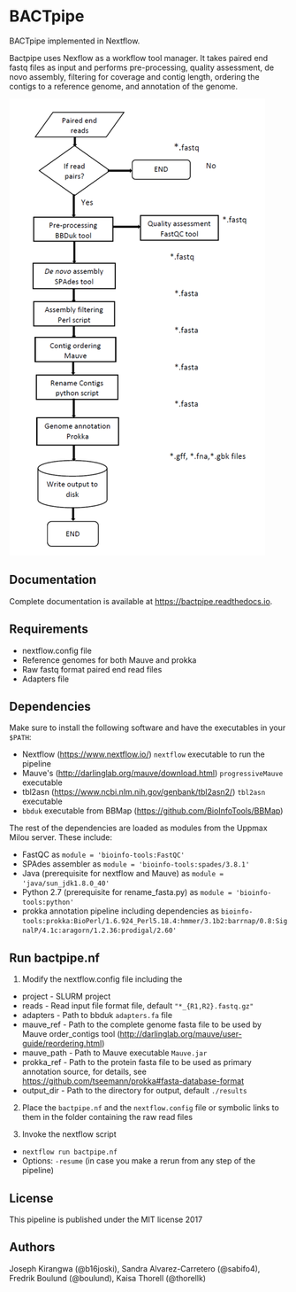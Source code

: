 # BACTpipe
BACTpipe implemented in Nextflow.

Bactpipe uses Nexflow as a workflow tool manager. It takes paired end fastq
files as input and performs pre-processing, quality assessment, de novo
assembly, filtering for coverage and contig length, ordering the contigs to a
reference genome, and annotation of the genome. 

![BACTpipe flowchart](./docs/source/img/flowchart.png)

## Documentation
Complete documentation is available at https://bactpipe.readthedocs.io. 


## Requirements
* nextflow.config file
* Reference genomes for both Mauve and prokka
* Raw fastq format paired end read files
* Adapters file


## Dependencies
Make sure to install the following software and have the executables in your `$PATH`:

* Nextflow (https://www.nextflow.io/) `nextflow` executable to run the pipeline
* Mauve's (http://darlinglab.org/mauve/download.html) `progressiveMauve` executable
* tbl2asn (https://www.ncbi.nlm.nih.gov/genbank/tbl2asn2/) `tbl2asn` executable
* `bbduk` executable from BBMap (https://github.com/BioInfoTools/BBMap)

The rest of the dependencies are loaded as modules from the Uppmax Milou server. These include:

* FastQC as `module = 'bioinfo-tools:FastQC'`
* SPAdes assembler as `module = 'bioinfo-tools:spades/3.8.1'`
* Java (prerequisite for nextflow and Mauve) as `module = 'java/sun_jdk1.8.0_40'`
* Python 2.7 (prerequisite for rename_fasta.py) as `module = 'bioinfo-tools:python'`
* prokka annotation pipeline including dependencies as `bioinfo-tools:prokka:BioPerl/1.6.924_Perl5.18.4:hmmer/3.1b2:barrnap/0.8:SignalP/4.1c:aragorn/1.2.36:prodigal/2.60'`


## Run bactpipe.nf 
1. Modify the nextflow.config file including the 

* project - SLURM project
* reads - Read input file format file, default `"*_{R1,R2}.fastq.gz"`
* adapters - Path to bbduk `adapters.fa` file
* mauve_ref - Path to the complete genome fasta file to be used by Mauve order_contigs tool (http://darlinglab.org/mauve/user-guide/reordering.html)
* mauve_path - Path to Mauve executable `Mauve.jar`
* prokka_ref - Path to the protein fasta file to be used as primary annotation source, for details, see https://github.com/tseemann/prokka#fasta-database-format
* output_dir - Path to the directory for output, default `./results`

2. Place the `bactpipe.nf` and the `nextflow.config` file or symbolic links to them in the folder containing the raw read files

3. Invoke the nextflow script
*  `nextflow run bactpipe.nf`
*  Options: `-resume` (in case you make a rerun from any step of the pipeline)


## License
This pipeline is published under the MIT license 2017


## Authors
Joseph Kirangwa (@b16joski), 
Sandra Alvarez-Carretero (@sabifo4),
Fredrik Boulund (@boulund),
Kaisa Thorell (@thorellk)
